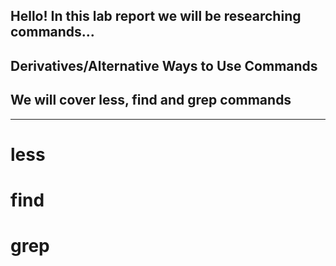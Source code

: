 ## **Hello! In this lab report we will be researching commands...**
## Derivatives/Alternative Ways to Use Commands
## We will cover less, find and grep commands

---

# less


# find


# grep

